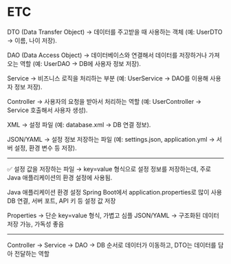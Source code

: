 # ETC


DTO (Data Transfer Object)
→ 데이터를 주고받을 때 사용하는 객체 (예: UserDTO → 이름, 나이 저장).

DAO (Data Access Object)
→ 데이터베이스와 연결해서 데이터를 저장하거나 가져오는 역할 (예: UserDAO → DB에 사용자 정보 저장).

Service
→ 비즈니스 로직을 처리하는 부분 (예: UserService → DAO를 이용해 사용자 정보 저장).

Controller
→ 사용자의 요청을 받아서 처리하는 역할 (예: UserController → Service 호출해서 사용자 생성).

XML
→ 설정 파일 (예: database.xml → DB 연결 정보).

JSON/YAML
→ 설정 정보 저장하는 파일 (예: settings.json, application.yml → 서버 설정, 환경 변수 등 저장).



---

✅ 설정 값을 저장하는 파일
→ key=value 형식으로 설정 정보를 저장하는데, 주로 Java 애플리케이션의 환경 설정에 사용됨.

Java 애플리케이션 환경 설정
Spring Boot에서 application.properties로 많이 사용
DB 연결, 서버 포트, API 키 등 설정 값 저장


Properties → 단순 key=value 형식, 가볍고 심플
JSON/YAML → 구조화된 데이터 저장 가능, 가독성 좋음


---
Controller → Service → DAO → DB 순서로 데이터가 이동하고,
DTO는 데이터를 담아 전달하는 역할







